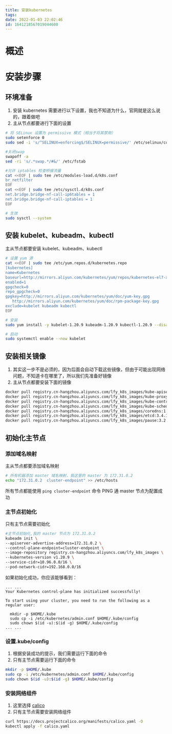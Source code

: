 ```yaml
---
title: 安装kubernetes
tags: 
date: 2022-01-03 22:02:46
id: 1641218567019044600
---
```

# 概述



# 安装步骤

## 环境准备

1. 安装 kubernetes 需要进行以下设置，我也不知道为什么，官网就是这么说的，跟着做吧
2. 主从节点都要进行下面的设置

```sh
# 将 SELinux 设置为 permissive 模式（相当于将其禁用）
sudo setenforce 0
sudo sed -i 's/^SELINUX=enforcing$/SELINUX=permissive/' /etc/selinux/config

#关闭swap
swapoff -a  
sed -ri 's/.*swap.*/#&/' /etc/fstab

#允许 iptables 检查桥接流量
cat <<EOF | sudo tee /etc/modules-load.d/k8s.conf
br_netfilter
EOF
cat <<EOF | sudo tee /etc/sysctl.d/k8s.conf
net.bridge.bridge-nf-call-ip6tables = 1
net.bridge.bridge-nf-call-iptables = 1
EOF

# 生效
sudo sysctl --system

```

## 安装 kubelet、kubeadm、kubectl 

主从节点都要安装 kubelet、kubeadm、kubectl 

```sh
# 设置 yum 源
cat <<EOF | sudo tee /etc/yum.repos.d/kubernetes.repo
[kubernetes]
name=Kubernetes
baseurl=http://mirrors.aliyun.com/kubernetes/yum/repos/kubernetes-el7-x86_64
enabled=1
gpgcheck=0
repo_gpgcheck=0
gpgkey=http://mirrors.aliyun.com/kubernetes/yum/doc/yum-key.gpg
   http://mirrors.aliyun.com/kubernetes/yum/doc/rpm-package-key.gpg
exclude=kubelet kubeadm kubectl
EOF

# 安装
sudo yum install -y kubelet-1.20.9 kubeadm-1.20.9 kubectl-1.20.9 --disableexcludes=kubernetes

# 启动
sudo systemctl enable --now kubelet

```

## 安装相关镜像

1. 其实这一步不是必须的，因为后面会自动下载这些镜像，但由于可能出现网络问题，不知道卡在哪里了，所以我们先准备好镜像
2. 主从节点都要安装下面的镜像

```sh
docker pull registry.cn-hangzhou.aliyuncs.com/lfy_k8s_images/kube-apiserver:v1.20.9
docker pull registry.cn-hangzhou.aliyuncs.com/lfy_k8s_images/kube-proxy:v1.20.9
docker pull registry.cn-hangzhou.aliyuncs.com/lfy_k8s_images/kube-controller-manager:v1.20.9
docker pull registry.cn-hangzhou.aliyuncs.com/lfy_k8s_images/kube-scheduler:v1.20.9
docker pull registry.cn-hangzhou.aliyuncs.com/lfy_k8s_images/coredns:1.7.0
docker pull registry.cn-hangzhou.aliyuncs.com/lfy_k8s_images/etcd:3.4.13-0
docker pull registry.cn-hangzhou.aliyuncs.com/lfy_k8s_images/pause:3.2
```

## 初始化主节点

### 添加域名映射

主从节点都要添加域名映射

```sh
# 所有机器添加 master 域名映射，我这里的 master 为 172.31.0.2
echo "172.31.0.2  cluster-endpoint" >> /etc/hosts
```

所有节点都能使用 `ping cluster-endpoint` 命令 PING 通 master 节点为配置成功

### 主节点初始化

只有主节点需要初始化

```sh
#主节点初始化,我的 master 节点为 172.31.0.2 
kubeadm init \
--apiserver-advertise-address=172.31.0.2 \
--control-plane-endpoint=cluster-endpoint \
--image-repository registry.cn-hangzhou.aliyuncs.com/lfy_k8s_images \
--kubernetes-version v1.20.9 \
--service-cidr=10.96.0.0/16 \
--pod-network-cidr=192.168.0.0/16
```

如果初始化成功，你应该能够看到：

```
... ...
Your Kubernetes control-plane has initialized successfully!

To start using your cluster, you need to run the following as a regular user:

  mkdir -p $HOME/.kube
  sudo cp -i /etc/kubernetes/admin.conf $HOME/.kube/config
  sudo chown $(id -u):$(id -g) $HOME/.kube/config
... ...
```

### 设置.kube/config

1. 根据安装成功的提示，我们需要运行下面的命令
2. 只有主节点需要运行下面的命令

```sh
mkdir -p $HOME/.kube
sudo cp -i /etc/kubernetes/admin.conf $HOME/.kube/config
sudo chown $(id -u):$(id -g) $HOME/.kube/config

```

### 安装网络组件

1. 这里选择 [calico](https://docs.projectcalico.org/getting-started/kubernetes/self-managed-onprem/onpremises#install-calico-with-kubernetes-api-datastore-more-than-50-nodes) 
2. 只有主节点需要安装网络组件

```bash
curl https://docs.projectcalico.org/manifests/calico.yaml -O
kubectl apply -f calico.yaml

```











